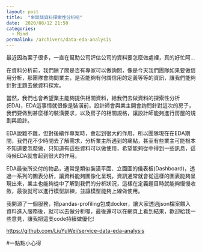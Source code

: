 ```yaml
---
layout: post
title:  "來談談資料探索性分析吧"
date:  2020/08/12 21:50
categories: 
  - Mind
permalink: /archivers/data-eda-analysis
---
```


最近因為案子很多，一直在幫助公司評估公司的資料要怎麼做處裡，真的好忙阿...

在資料分析前，我們除了問是否有專家可以做詢問，像是今天我們團隊如果要做信用分析，那團隊會詢問業主，是否能夠有何謂信用的定義等等的資訊，讓我們能夠針對主題去做資料探索。

當然，我們也會希望業主能夠提供相關資料，給我們去做資料的探索性分析(EDA)，EDA這事情就很像是裝潢前，設計師會與業主開會詢問針對這次的房子，我們要做到甚麼樣的裝潢要求，以及房子的相關規格，讓設計師能夠進行房屋的規劃與設計。

EDA說難不難，但對後續作專案時，會起到很大的作用，所以團隊現在在EDA期間，我們花不少時間去了解需求，分析業主所遇到的痛點，甚至有些業主可能根本不知道要怎麼做，只知道有這些資料可以做使用，希望能夠從中得到一些訊息，這時候EDA就會起到很大的作用。

EDA最後所交付的物品，通常是類似裝潢平面、立面圖的儀表板(Dashboard)，透過一系列的圖表分析，讓資料能夠圖像化呈現，資訊通常就會從這樣的圖表能夠呈現出來，業主也能夠從中了解到我們的分析狀況，這樣在定義題目時就能夠慢慢收斂，最後就可以進行模型訓練，並讓模型能夠上線做使用。

我開源了一個服務，把pandas-profiling包成docker，讓大家透過json檔案餵入資料進入服務後，就可以去做分析喔，最後還可以在網頁上看到結果，歡迎給我一些意見，讓我把這支code持續做優化!

https://github.com/LiuYuWei/service-data-eda-analysis

#一點點小心得
